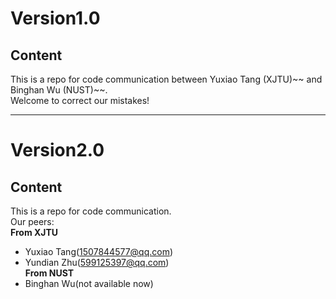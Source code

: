 Version1.0
=================
Content
-----------------
This is a repo for code communication between Yuxiao Tang (XJTU)~~ and Binghan Wu (NUST)~~.  
Welcome to correct our mistakes!
***
Version2.0
=================
Content
-----------------
This is a repo for code communication.  
Our peers:  
**From XJTU**  
* Yuxiao Tang(1507844577@qq.com)  
* Yundian Zhu(599125397@qq.com)  
__From NUST__  
* Binghan Wu(not available now)  